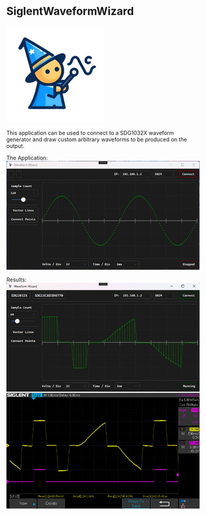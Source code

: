 # SiglentWaveformWizard
![WizardIcon](Resources/WizardIcons/Wizard_Transp_256x256.png)

This application can be used to connect to a SDG1032X waveform generator and draw custom arbitrary waveforms to be produced on the output.

The Application:
![Waveform Wizard UI Demo](Resources/WaveformWizardUIDemo.gif)

Results:
![Example Waveform On UI](Resources/ExampleWaveformUI.png)
![Example Waveform On Oscope](Resources/ExampleWaveformOscope.png)